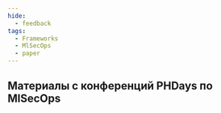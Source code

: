 ```yaml
---
hide:
  - feedback
tags:
  - Frameworks
  - MlSecOps
  - paper
---
```


## **Материалы с конференций PHDays по MlSecOps**